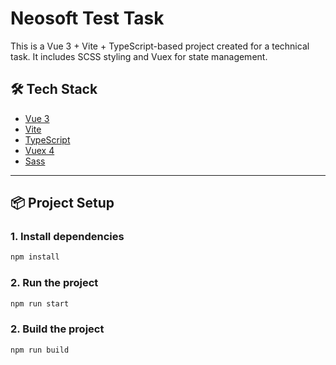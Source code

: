 # Neosoft Test Task

This is a Vue 3 + Vite + TypeScript-based project created for a technical task. It includes SCSS styling and Vuex for state management.

## 🛠 Tech Stack

-   [Vue 3](https://vuejs.org/)
-   [Vite](https://vitejs.dev/)
-   [TypeScript](https://www.typescriptlang.org/)
-   [Vuex 4](https://next.vuex.vuejs.org/)
-   [Sass](https://sass-lang.com/)

---

## 📦 Project Setup

### 1. Install dependencies

```bash
npm install
```

### 2. Run the project

```bash
npm run start
```

### 2. Build the project

```bash
npm run build
```

